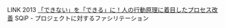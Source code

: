 LINK	2013	[「できない」を「できる」に！人の行動原理に着目したプロセス改善]("https://www.juse.or.jp/sqip/workshop/report/attachs/2013/sqip1-a.pdf")	SQiP	-	プロジェクトに対するファシリテーション
